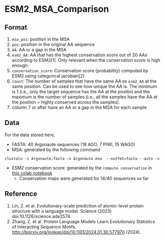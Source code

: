 # ESM2_MSA_Comparison

## Format
1. `msa_pos`: position in the MSA
2. `pos`: position in the original AA sequence
3. `AA`: AA or a gap in the MSA
4. `esm2_AA`: AA that has the highest conservation score out of 20 AAs according to ESM2[1]. Only relevant when the conservation score is high enough.
5. `conservation_score`: Conservation score (probability) computed by ESM2 using categorical jacobian[2] 
6. `count`: The number of samples that have the same AA as `esm2_AA` at the same position. Can be used to see how unique the AA is. The minimum is 1 (i.e., only the target sequence has the AA at the positin) and the maximum is the number of samples (i.e., all the samples have the AA at the position = highly conserved across the samples). 
7. column 7 or after have an AA or a gap in the MSA for each sample


## Data 
For the data stored here, 

- FASTA: 40 Argonaute sequences (18 AGO, 7 PIWI, 15 WAGO)
- MSA: generated by the following command
```
clustalo -i Argonaute.fasta -o Argonaute.msa  --outfmt=fasta --auto -v
```
- ESM2 conservation score: generated by the `compute conservation` in [this colab notebook](https://colab.research.google.com/github/sokrypton/ColabBio/blob/main/categorical_jacobian/esm2.ipynb)
    - Conservation maps were generated for 14/40 sequences so far


## Reference
1. Lin, Z. et al. Evolutionary-scale prediction of atomic-level protein structure with a language model. Science (2023) doi:10.1126/science.ade2574.
2. Zhang, Z. et al. Protein Language Models Learn Evolutionary Statistics of Interacting Sequence Motifs. http://biorxiv.org/lookup/doi/10.1101/2024.01.30.577970 (2024).